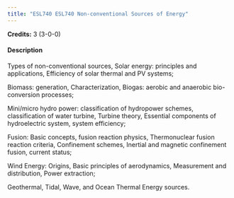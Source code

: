 ```yaml
---
title: "ESL740 ESL740 Non-conventional Sources of Energy"
---
```

**Credits:** 3 (3-0-0)

#### Description
Types of non-conventional sources, Solar energy: principles and applications, Efficiency of solar thermal and PV systems;

Biomass: generation, Characterization, Biogas: aerobic and anaerobic bio-conversion processes;

Mini/micro hydro power: classification of hydropower schemes, classification of water turbine, Turbine theory, Essential components of hydroelectric system, system efficiency;

Fusion: Basic concepts, fusion reaction physics, Thermonuclear fusion reaction criteria, Confinement schemes, Inertial and magnetic confinement fusion, current status;

Wind Energy: Origins, Basic principles of aerodynamics, Measurement and distribution, Power extraction;

Geothermal, Tidal, Wave, and Ocean Thermal Energy sources.